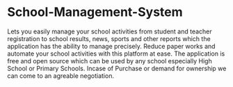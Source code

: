 # School-Management-System
Lets you easily manage your school activities from student and teacher registration to school results, news, sports and other reports which the application has the ability to manage precisely. Reduce paper works and automate your school activities with this platform at ease.
The application is free and open source which can be used by any school especially High School or Primary Schools. Incase of Purchase or demand for ownership we can come to an agreable negotiation.
